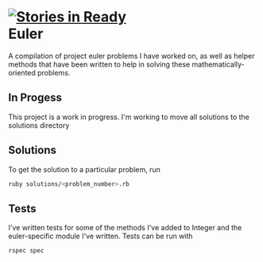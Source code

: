 [![Stories in Ready](https://badge.waffle.io/willpiers/euler.png)](http://waffle.io/willpiers/euler)  
Euler
=====

A compilation of project euler problems I have worked on,
as well as helper methods that have been written to help in solving these
mathematically-oriented problems.

In Progess
--
This project is a work in progress. I'm working to move all solutions to the solutions directory

Solutions
--
To get the solution to a particular problem, run
```sh
ruby solutions/<problem_number>.rb
```

Tests
--
I've written tests for some of the methods I've added to Integer and the euler-specific module I've written. Tests can be run with
```sh
rspec spec
```
